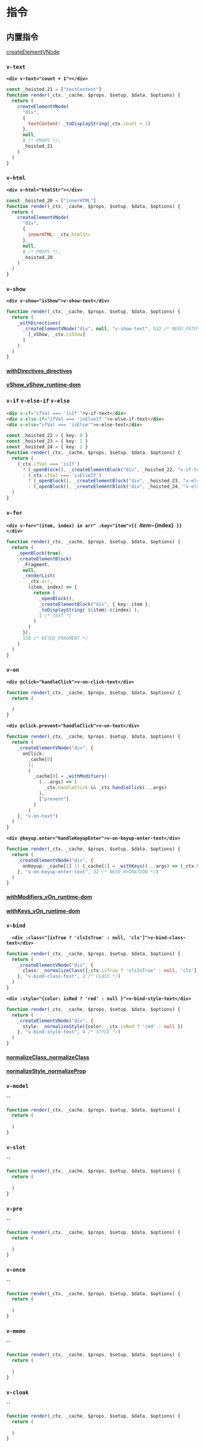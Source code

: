 # 指令
## 内置指令

[createElementVNode](./vue3源码/createBaseVNode_vnode.md)

### `v-text`
**`<div v-text="count + 1"></div>`**
```js
const _hoisted_21 = ["textContent"]
function render(_ctx, _cache, $props, $setup, $data, $options) {
  return (
    createElementVNode(
      "div",
      {
        textContent: _toDisplayString(_ctx.count + 1)
      }, 
      null, 
      8 /* PROPS */, 
      _hoisted_21
    )
  )
}

```

### `v-html`
**`<div v-html="htmlStr"></div>`**
```js
const _hoisted_20 = ["innerHTML"]
function render(_ctx, _cache, $props, $setup, $data, $options) {
  return (
    createElementVNode(
      "div", 
      {
        innerHTML: _ctx.htmlStr
      }, 
      null, 
      8 /* PROPS */, 
      _hoisted_20
    )
  )
}
```

### `v-show`
**`<div v-show="isShow">v-show-text</div>`**
```ts
function render(_ctx, _cache, $props, $setup, $data, $options) {
  return (
    _withDirectives(
      _createElementVNode("div", null, "v-show-text", 512 /* NEED_PATCH */), [
        [_vShow, _ctx.isShow]
      ]
    )
  )
}
```
#### [withDirectives_directives](./vue3源码/withDirectives_directives.md)
#### [vShow_vShow_runtime-dom](./vue3源码/vShow_vShow_runtime-dom.md)

### `v-if` `v-else-if` `v-else`
```html
<div v-if="ifVal === 'isIf'">v-if-text</div>
<div v-else-if="ifVal === 'isElseIf'">v-else-if-text</div>
<div v-else="ifVal === 'isElse'">v-else-text</div>
```
```ts
const _hoisted_22 = { key: 0 }
const _hoisted_23 = { key: 1 }
const _hoisted_24 = { key: 2 }
function render(_ctx, _cache, $props, $setup, $data, $options) {
  return (
    (_ctx.ifVal === 'isIf')
      ? (_openBlock(), _createElementBlock("div", _hoisted_22, "v-if-text"))
      : (_ctx.ifVal === 'isElseIf')
        ? (_openBlock(), _createElementBlock("div", _hoisted_23, "v-else-if-text"))
        : (_openBlock(), _createElementBlock("div", _hoisted_24, "v-else-text"))
  )
}

```

### `v-for`
**`<div v-for="(item, index) in arr" :key="item">{{ `${item}-${index}` }}</div>`**
```ts
function render(_ctx, _cache, $props, $setup, $data, $options) {
  return (
    _openBlock(true), 
    _createElementBlock(
      _Fragment,
      null, 
      _renderList(
        _ctx.arr, 
        (item, index) => {
          return (
            _openBlock(),
            _createElementBlock("div", { key: item }, 
            _toDisplayString(`${item}-${index}`), 
            1 /* TEXT */
          )
        )
      }),
      128 /* KEYED_FRAGMENT */
    )
  )
}
```

### `v-on`
**`<div @click="handleClick">v-on-click-text</div>`**
```ts
function render(_ctx, _cache, $props, $setup, $data, $options) {
  return (

  )
}
```
**`<div @click.prevent="handleClick">v-on-text</div>`**
```ts
function render(_ctx, _cache, $props, $setup, $data, $options) {
  return (
    _createElementVNode("div", {
      onClick: 
        _cache[0] 
        || 
        (
          _cache[0] = _withModifiers(
            (...args) => (
              _ctx.handleClick && _ctx.handleClick(...args)
            ), 
            ["prevent"]
          )
        )
    }, "v-on-text")
  )
}
```
**`<div @keyup.enter="handleKeyupEnter">v-on-keyup-enter-text</div>`**
```ts
function render(_ctx, _cache, $props, $setup, $data, $options) {
  return (
    _createElementVNode("div", {
      onKeyup: _cache[1] || (_cache[1] = _withKeys((...args) => (_ctx.handleKeyupEnter && _ctx.handleKeyupEnter(...args)), ["enter"]))
    }, "v-on-keyup-enter-text", 32 /* NEED_HYDRATION */)
  )
}
```

#### [withModifiers_vOn_runtime-dom](./vue3源码/withModifiers_vOn_runtime-dom.md)
#### [withKeys_vOn_runtime-dom](./vue3源码/withKeys_vOn_runtime-dom.md)

### `v-bind`
**`  <div :class="[isTrue ? 'clsIsTrue' : null, 'cls']">v-bind-class-text</div>`**
```ts
function render(_ctx, _cache, $props, $setup, $data, $options) {
  return (
    _createElementVNode("div", {
      class: _normalizeClass([_ctx.isTrue ? 'clsIsTrue' : null, 'cls'])
    }, "v-bind-class-text", 2 /* CLASS */)
  )
}
```
**`<div :style="{color: isRed ? 'red' : null }">v-bind-style-text</div>`**
```ts
function render(_ctx, _cache, $props, $setup, $data, $options) {
  return (
    _createElementVNode("div", {
      style: _normalizeStyle({color: _ctx.isRed ? 'red' : null })
    }, "v-bind-style-text", 4 /* STYLE */)
  )
}
```
#### [normalizeClass_normalizeClass](./vue3源码/normalizeClass_normalizeProp.md)
#### [normalizeStyle_normalizeProp](./vue3源码/normalizeStyle_normalizeProp.md)

### `v-model`
**``**
```ts
function render(_ctx, _cache, $props, $setup, $data, $options) {
  return (
    
  )
}
```

### `v-slot`
**``**
```ts
function render(_ctx, _cache, $props, $setup, $data, $options) {
  return (
    
  )
}
```

### `v-pre`
**``**
```ts
function render(_ctx, _cache, $props, $setup, $data, $options) {
  return (
    
  )
}
```

### `v-once`
**``**
```ts
function render(_ctx, _cache, $props, $setup, $data, $options) {
  return (
    
  )
}
```

### `v-memo`
**``**
```ts
function render(_ctx, _cache, $props, $setup, $data, $options) {
  return (
    
  )
}
```

### `v-cloak`
**``**
```ts
function render(_ctx, _cache, $props, $setup, $data, $options) {
  return (
    
  )
}
```
